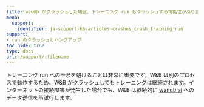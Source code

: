 ```yaml
---
title: wandb がクラッシュした場合、トレーニング run もクラッシュする可能性がありますか？
menu:
  support:
    identifier: ja-support-kb-articles-crashes_crash_training_run
support:
- run のクラッシュとハングアップ
toc_hide: true
type: docs
url: /support/:filename
---
```


トレーニング run への干渉を避けることは非常に重要です。W&B は別のプロセスで動作するため、W&B がクラッシュしてもトレーニングは継続されます。インターネットの接続障害が発生した場合でも、W&B は継続的に [wandb.ai](https://wandb.ai) へのデータ送信を再試行します。